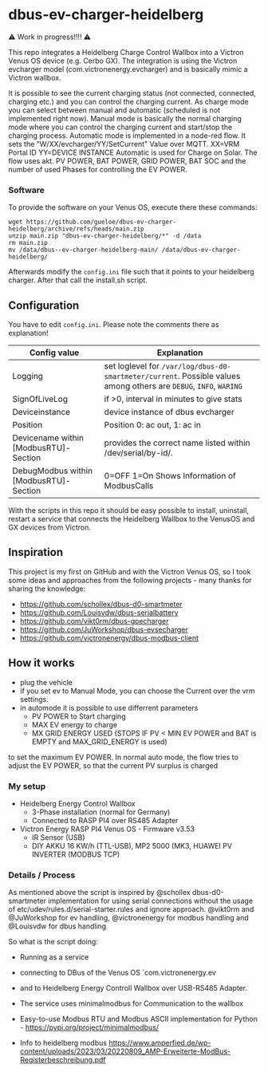 # dbus-ev-charger-heidelberg

⚠️ Work in progress!!!! ⚠️

This repo integrates a Heidelberg Charge Control  Wallbox into a Victron Venus OS device (e.g. Cerbo GX).
The integration is using the Victron evcharger model (com.victronenergy.evcharger)
and is basically mimic a Victron wallbox.


It is possible to see the current charging status (not connected, connected, charging etc.) and you can control 
the charging current.
As charge mode you can select between manual and automatic (scheduled is not implemented right now).
Manual mode is basically the normal charging mode where you can control the charging current and start/stop the charging process.
Automatic mode is implemented in a node-red flow.
It sets the "W/XX/evcharger/YY/SetCurrent" Value over MQTT. XX=VRM Portal ID  YY=DEVICE INSTANCE
Automatic is used for Charge on Solar.
The flow uses akt. PV POWER, BAT POWER, GRID POWER, BAT SOC and the number of used Phases for controlling the EV POWER.

### Software

To provide the software on your Venus OS, execute there these commands:

````
wget https://github.com/gueloe/dbus-ev-charger-heidelberg/archive/refs/heads/main.zip
unzip main.zip "dbus-ev-charger-heidelberg/*" -d /data
rm main.zip
mv /data/dbus--ev-charger-heidelberg-main/ /data/dbus-ev-charger-heidelberg/
````


Afterwards modify the `config.ini` file such that it points to your heidelberg charger.
After that call the install.sh script. 

## Configuration

You have to edit `config.ini`. Please note the comments there as explanation!


| Config value        | Explanation   |
|-------------------- | ------------- |
| Logging | set loglevel for `/var/log/dbus-d0-smartmeter/current`. Possible values among others are `DEBUG`, `INFO`, `WARING` |
| SignOfLiveLog | if >0, interval in minutes to give stats |
| Deviceinstance | device instance of dbus evcharger |
| Position | Position 0: ac out, 1: ac in |
| Devicename within [ModbusRTU]-Section | provides the correct name listed within /dev/serial/by-id/. |
| DebugModbus within [ModbusRTU]-Section | 0=OFF 1=On Shows Information of ModbusCalls |
 



With the scripts in this repo it should be easy possible to install, uninstall, restart a service that connects the Heidelberg Wallbox to the VenusOS and GX devices from Victron. 



## Inspiration
This project is my first on GitHub and with the Victron Venus OS, so I took some ideas and approaches from the following projects - many thanks for sharing the knowledge:
- https://github.com/schollex/dbus-d0-smartmeter
- https://github.com/Louisvdw/dbus-serialbattery
- https://github.com/vikt0rm/dbus-goecharger
- https://github.com/JuWorkshop/dbus-evsecharger
- https://github.com/victronenergy/dbus-modbus-client

## How it works
- plug the vehicle
- if you set ev to Manual Mode, you can choose the Current over the vrm settings.
- in automode it is possible to use differrent parameters 
    - PV POWER to Start charging
    - MAX EV energy to charge
    - MX GRID ENERGY USED (STOPS IF PV < MIN EV POWER and BAT is EMPTY and MAX_GRID_ENERGY is used)

to set the maximum EV POWER. 
In normal auto mode, the flow tries to adjust the EV POWER, so that the current PV surplus is charged

    
### My setup
- Heidelberg Energy Control Wallbox
  - 3-Phase installation (normal for Germany)
  - Connected to RASP PI4 over RS485 Adapter
- Victron Energy RASP PI4 Venus OS - Firmware v3.53
  - IR Sensor (USB)
  - DIY AKKU 16 KW/h (TTL-USB), MP2 5000 (MK3, HUAWEI PV INVERTER (MODBUS TCP) 


### Details / Process
As mentioned above the script is inspired by @schollex dbus-d0-smartmeter implementation for using serial connections without the usage of 
etc/udev/rules.d/serial-starter.rules and ignore approach.
@vikt0rm and @JuWorkshop for ev handling, @victronenergy for modbus handling and @Louisvdw for dbus handling

So what is the script doing:
- Running as a service
- connecting to DBus of the Venus OS `com.victronenergy.ev
- and to Heidelberg Energy Controll Wallbox over USB-RS485 Adapter.
- The service uses minimalmodbus for Communication to the wallbox 
- Easy-to-use Modbus RTU and Modbus ASCII implementation for Python - https://pypi.org/project/minimalmodbus/

- Info to heidelberg modbus https://www.amperfied.de/wp-content/uploads/2023/03/20220809_AMP-Erweiterte-ModBus-Registerbeschreibung.pdf